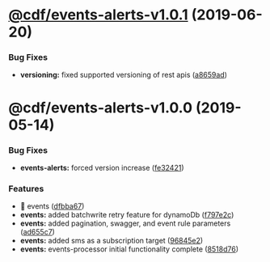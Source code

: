 # [@cdf/events-alerts-v1.0.1](https://git-codecommit.us-west-2.amazonaws.com/v1/repos/cdf-core/compare/@cdf/events-alerts-v1.0.0...@cdf/events-alerts-v1.0.1) (2019-06-20)


### Bug Fixes

* **versioning:** fixed supported versioning of rest apis ([a8659ad](https://git-codecommit.us-west-2.amazonaws.com/v1/repos/cdf-core/commit/a8659ad))

# @cdf/events-alerts-v1.0.0 (2019-05-14)


### Bug Fixes

* **events-alerts:** forced version increase ([fe32421](https://git-codecommit.us-west-2.amazonaws.com/v1/repos/cdf-core/commit/fe32421))


### Features

* 🎸 events ([dfbba67](https://git-codecommit.us-west-2.amazonaws.com/v1/repos/cdf-core/commit/dfbba67))
* **events:** added batchwrite retry feature for dynamoDb ([f797e2c](https://git-codecommit.us-west-2.amazonaws.com/v1/repos/cdf-core/commit/f797e2c))
* **events:** added pagination, swagger, and event rule parameters ([ad655c7](https://git-codecommit.us-west-2.amazonaws.com/v1/repos/cdf-core/commit/ad655c7))
* **events:** added sms as a subscription target ([96845e2](https://git-codecommit.us-west-2.amazonaws.com/v1/repos/cdf-core/commit/96845e2))
* **events:** events-processor initial functionality complete ([8518d76](https://git-codecommit.us-west-2.amazonaws.com/v1/repos/cdf-core/commit/8518d76))
